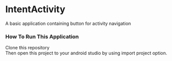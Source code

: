 # IntentActivity
 
A basic application containing button for activity navigation  

### How To Run This Application  

Clone this repository  
Then open this project to your android studio by using import project option. 
